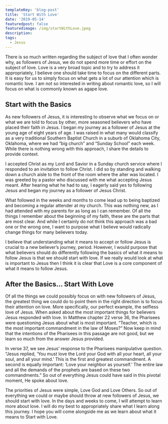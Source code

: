 ```yaml
---
templateKey: 'blog-post'
title: 'Start With Love'
date: '2019-05-14'
featuredpost: false
featuredimage: /img/startWithLove.jpeg
description:
tags:
  - Jesus
---
```


There is so much written regarding the subject of love that I often wonder why, as followers of Jesus, we do not spend more time or effort on the subject of love. Love is a very broad topic and to try to address it appropriately, I believe one should take time to focus on the different parts. It is easy for us to simply focus on what gets a lot of our attention which is romantic love. I am not so interested in writing about romantic love, so I will focus on what is commonly known as agape love.

## Start with the Basics

As new followers of Jesus, it is interesting to observe what we focus on or what we are told to focus by other, more seasoned believers who have placed their faith in Jesus. I began my journey as a follower of Jesus at the young age of eight years of age. I was raised in what many would classify as a very traditional Southern Baptist Church in a suburb of Oklahoma City, Oklahoma, where we had “big church” and “Sunday School” each week. While there is nothing wrong with this approach, I share the details to provide context.

I accepted Christ as my Lord and Savior in a Sunday church service where I responded to an invitation to follow Christ. I did so by standing and walking down a church aisle to the front of the room where the alter was located. I was greeted by a pastor who discussed with me what accepting Jesus meant. After hearing what he had to say, I eagerly said yes to following Jesus and began my journey as a follower of Jesus Christ.

What followed in the weeks and months to come lead up to being baptized and becoming a regular attender at my church. This was nothing new, as I had attended with my parents for as long as I can remember. Of all the things I remember about the beginning of my faith, these are the parts that are most clear. And while I certainly do not think this approach was a bad one or the wrong one, I want to purpose what I believe would radically change things for many believers today.

I believe that understanding what it means to accept or follow Jesus is crucial to a new believer’s journey, period. However, I would purpose that what believers should do differently following the basics of what it means to follow Jesus is that we should start with love. If we really would look at what is important to Jesus then I think it is clear that Love is a core component of what it means to follow Jesus.

## After the Basics… Start With Love

Of all the things we could possibly focus on with new followers of Jesus, the greatest thing we could do to point them in the right direction is to focus their attention on love. More specifically, our perfect example, the selfless love of Jesus. When asked about the most important things for believers Jesus responded with love. In Matthew chapter 22 verse 36, the Pharisees were questioning Jesus about what is most important. “Teacher, which is the most important commandment in the law of Moses?” Now keep in mind that the intentions of the Pharisees in this passage are not good, but we learn so much from the answer Jesus provided.

In verse 37, we see Jesus’ response to the Pharisees manipulative question. “Jesus replied, ‘You must love the Lord your God with all your heart, all your soul, and all your mind.’ This is the first and greatest commandment. A second is equally important: ‘Love your neighbor as yourself.’ The entire law and all the demands of the prophets are based on these two commandments.” So out of everything Jesus could have said in this pivotal moment, He spoke about love.

The priorities of Jesus were simple, Love God and Love Others. So out of everything we could or maybe should throw at new followers of Jesus, we should start with love. In the days and weeks to come, I will attempt to learn more about love. I will do my best to appropriately share what I learn along this journey. I hope you will come alongside me as we learn about what it means to Start with Love.
